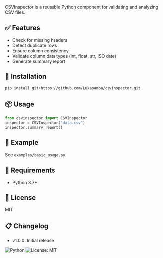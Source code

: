 CSVInspector is a reusable Python component for validating and analyzing CSV files.

## ✅ Features
- Check for missing headers
- Detect duplicate rows
- Ensure column consistency
- Validate column data types (int, float, str, ISO date)
- Generate summary report

## 🚀 Installation
```bash
pip install git+https://github.com/Lukasamba/csvinspector.git
```

## 📦 Usage
```python
from csvinspector import CSVInspector
inspector = CSVInspector("data.csv")
inspector.summary_report()
```

## 🧪 Example
See `examples/basic_usage.py`.

## 🧰 Requirements
- Python 3.7+

## 📄 License
MIT

## 📋 Changelog
- v1.0.0: Initial release

![Python](https://img.shields.io/badge/python-3.7+-blue)
![License: MIT](https://img.shields.io/badge/License-MIT-green.svg)
